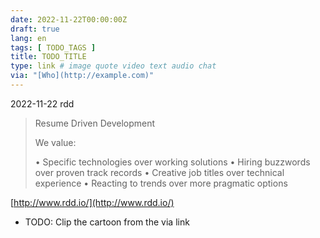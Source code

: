 ```yaml
---
date: 2022-11-22T00:00:00Z
draft: true
lang: en
tags: [ TODO_TAGS ]
title: TODO_TITLE
type: link # image quote video text audio chat
via: "[Who](http://example.com)"
---
```



2022-11-22 rdd


> Resume Driven Development
>
> We value:
>
> • Specific technologies over working solutions
> • Hiring buzzwords over proven track records
> • Creative job titles over technical experience
> • Reacting to trends over more pragmatic options

[http://www.rdd.io/](http://www.rdd.io/)

* TODO: Clip the cartoon from the via link

